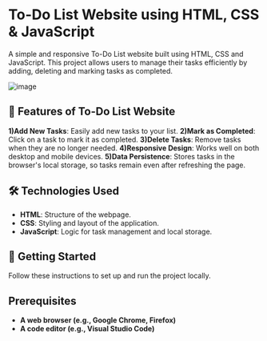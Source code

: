 # To-Do List Website using HTML, CSS & JavaScript

A simple and responsive To-Do List website built using HTML, CSS and JavaScript. This project allows users 
to manage their tasks efficiently by adding, deleting and marking tasks as completed.

![image](https://github.com/user-attachments/assets/2a95b838-58e5-432a-8f2f-b9a687c360ea)

## 📒 Features of To-Do List Website

**1)Add New Tasks**: Easily add new tasks to your list.
**2)Mark as Completed**: Click on a task to mark it as completed.
**3)Delete Tasks**: Remove tasks when they are no longer needed.
**4)Responsive Design**: Works well on both desktop and mobile devices.
**5)Data Persistence**: Stores tasks in the browser's local storage, so tasks remain even after refreshing the page.

## 🛠️ Technologies Used

- **HTML**: Structure of the webpage.
- **CSS**: Styling and layout of the application.
- **JavaScript**: Logic for task management and local storage.

## 🚀 Getting Started

Follow these instructions to set up and run the project locally.

## Prerequisites

- **A web browser (e.g., Google Chrome, Firefox)**
- **A code editor (e.g., Visual Studio Code)**
